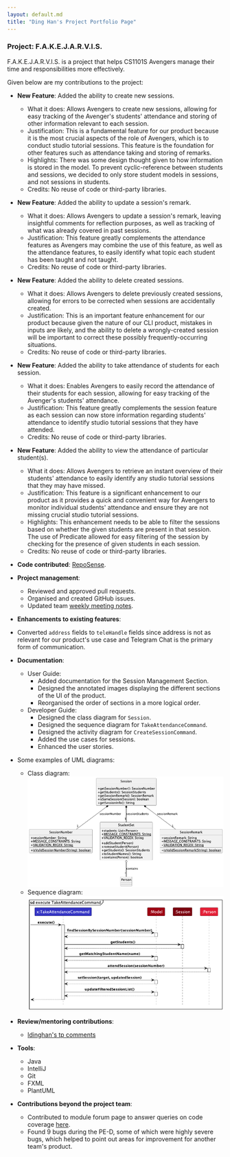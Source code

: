```yaml
---
layout: default.md
title: "Ding Han's Project Portfolio Page"
---
```

### Project: F.A.K.E.J.A.R.V.I.S.

F.A.K.E.J.A.R.V.I.S. is a project that helps CS1101S Avengers manage their time and responsibilities more effectively.

Given below are my contributions to the project:

* **New Feature**: Added the ability to create new sessions.
  * What it does: Allows Avengers to create new sessions, allowing for easy tracking of the Avenger's students' attendance and storing of other information relevant to each session.
  * Justification: This is a fundamental feature for our product because it is the most crucial aspects of the role of Avengers, which is to conduct studio tutorial sessions. This feature is the foundation for other features such as attendance taking and storing of remarks.
  * Highlights: There was some design thought given to how information is stored in the model. To prevent cyclic-reference between students and sessions, we decided to only store student models in sessions, and not sessions in students.
  * Credits: No reuse of code or third-party libraries.

* **New Feature**: Added the ability to update a session's remark.
  * What it does: Allows Avengers to update a session's remark, leaving insightful comments for reflection purposes, as well as tracking of what was already covered in past sessions.
  * Justification: This feature greatly complements the attendance features as Avengers may combine the use of this feature, as well as the attendance features, to easily identify what topic each student has been taught and not taught.
  * Credits: No reuse of code or third-party libraries.

* **New Feature**: Added the ability to delete created sessions.
  * What it does: Allows Avengers to delete previously created sessions, allowing for errors to be corrected when sessions are accidentally created.
  * Justification: This is an important feature enhancement for our product because given the nature of our CLI product, mistakes in inputs are likely, and the ability to delete a wrongly-created session will be important to correct these possibly frequently-occurring situations.
  * Credits: No reuse of code or third-party libraries.

* **New Feature**: Added the ability to take attendance of students for each session.
  * What it does: Enables Avengers to easily record the attendance of their students for each session, allowing for easy tracking of the Avenger's students' attendance.
  * Justification: This feature greatly complements the session feature as each session can now store information regarding students' attendance to identify studio tutorial sessions that they have attended.
  * Credits: No reuse of code or third-party libraries.

* **New Feature**: Added the ability to view the attendance of particular student(s).
  * What it does: Allows Avengers to retrieve an instant overview of their students' attendance to easily identify any studio tutorial sessions that they may have missed.
  * Justification: This feature is a significant enhancement to our product as it provides a quick and convenient way for Avengers to monitor individual students' attendance and ensure they are not missing crucial studio tutorial sessions.
  * Highlights: This enhancement needs to be able to filter the sessions based on whether the given students are present in that session. The use of Predicate<Session> allowed for easy filtering of the session by checking for the presence of given students in each session. 
  * Credits: No reuse of code or third-party libraries.


* **Code contributed**: [RepoSense](https://nus-cs2103-ay2324s1.github.io/tp-dashboard/?search=ldinghan&breakdown=true).

* **Project management**: 
  * Reviewed and approved pull requests.
  * Organised and created GitHub issues.
  * Updated team [weekly meeting notes](https://docs.google.com/document/d/1QKJGL88ciMlyb5MfS2XyThnuUBGdwFIULFgP9MLTFEA/edit).


* **Enhancements to existing features**:
* Converted `address` fields to `teleHandle` fields since address is not as relevant for our product's use case and Telegram Chat is the primary form of communication.


* **Documentation**:
  * User Guide:
    * Added documentation for the Session Management Section.
    * Designed the annotated images displaying the different sections of the UI of the product.
    * Reorganised the order of sections in a more logical order.
  * Developer Guide:
    * Designed the class diagram for `Session`.
    * Designed the sequence diagram for `TakeAttendanceCommand`.
    * Designed the activity diagram for `CreateSessionCommand`.
    * Added the use cases for sessions.
    * Enhanced the user stories.

* Some examples of UML diagrams:
  * Class diagram: ![Session Class Diagram](../images/SessionClassUML.png)
  * Sequence diagram: ![TakeAttendance Sequence Diagram](../images/TakeAttendanceSequenceDiagram.png)


* **Review/mentoring contributions**:
  * [ldinghan's tp comments](https://nus-cs2103-ay2324s1.github.io/dashboards/contents/tp-comments.html#47-lim-han-ldinghan-37-comments)

* **Tools**: 
  * Java
  * IntelliJ
  * Git
  * FXML
  * PlantUML

* **Contributions beyond the project team**: 
  * Contributed to module forum page to answer queries on code coverage [here](https://github.com/nus-cs2103-AY2324S1/forum/issues/267#issuecomment-1767768888).
  * Found 9 bugs during the PE-D, some of which were highly severe bugs, which helped to point out areas for improvement for another team's product.

